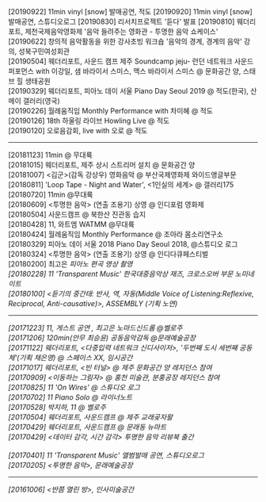 [20190922] 11min vinyl [snow] 발매공연, 적도
[20190920] 11min vinyl [snow] 발매공연, 스튜디오로그
[20190830] 리서치프로젝트 '듣다' 발표 
[20190810] 웨더리포트, 제천국제음악영화제 '음악 들려주는 영화관 - 투명한 음악 쇼케이스'  
[20190622] 창의적 음악활동을 위한 강사초빙 워크숍 '음악의 경계, 경계의 음악' 강의, 성북구민여성회관  
[20190504] 웨더리포트, 사운드 캠프 제주 Soundcamp jeju- 런던 네트워크 사운드 퍼포먼스 with 이강일, 샘 바라이서 스미스, 맥스 바라이서 스미스 @ 문화공간 양, 스태브 힐 생태공원<br>
[20190329] 웨더리포트, 피아노 데이 서울 Piano Day Seoul 2019 @ 적도(한국), 산 메이 갤러리(영국)<br>
[20190226] 월례움직임 Monthly Performance with 차미혜 @ 적도<br>
[20190126] 18th 하울링 라이브 Howling Live @ 적도<br>
[20190120] 오로음감회, live with 오로 @ 적도<br>

---

[20181123] 11min @ 무대륙<br> 
[20181015] 웨더리포트, 제주 상시 스트리머 설치 @ 문화공간 양<br>
[20181007] <김군>(감독 강상우) 영화음악 @ 부산국제영화제 와이드앵글부문<br>
[20180811] 'Loop Tape - Night and Water', <1인실의 세계> @ 갤러리175<br>
[20180720] 11min @무대륙<br> 
[20180609] <투명한 음악> (연출 조용기) 상영 @ 인디포럼 영화제<br> 
[20180504] 사운드캠프 @ 북한산 진관동 습지<br> 
[20180428] 11, 와트엠 WATMM @무대륙<br>
[20180424] 월례움직임 Monthly Performance @ 조아라 몸소리연구소<br>
[20180329] 피아노 데이 서울 2018 Piano Day Seoul 2018, @스튜디오 로그<br>
[20180324] <투명한 음악> (연출 조용기) 상영 @ 인디다큐페스티벌<br> 
[20180200] 최고은 <I AM WATER> 피아노 편곡 영상 촬영<br> 
[20180228] 11 'Transparent Music' 한국대중음악상 재즈, 크로스오버 부문 노미네이트<br> 
[20180100] <듣기의 중간태: 반사, 역, 자동(Middle Voice of Listening:Reflexive, Reciprocal, Anti-causative)>, ASSEMBLY (기획 노연)<br> 
  
---

[20171223] 11, 게스트 공연 , 최고은 노마드신드롬 @벨로주<br> 
[20171206] 120min(안무 최승윤) 공동음악감독 @문래예술공장<br>
[20171122] 웨더리포트, <다중입력 네트워크 신디사이저>, '두번째 도시 세번째 공동체'(기획 채은영) @ 스페이스 XX, 임시공간<br> 
[20171017] 웨더리포트, <빈 터널> @ 제주 문화공간 양 레지던스 참여<br> 
[20170909] <이동하는 그림자> @ 홍천 미술관, 분홍공장 레지던스 참여<br> 
[20170825] 11 'On Wires' @ 스튜디오 로그<br> 
[20170702] 11 Piano Solo @ 라이너노트<br> 
[20170528] 박지하, 11 @ 벨로주<br> 
[20170504] 웨더리포트, 사운드캠프 @ 제주 교래곶자왈<br>
[20170429] 웨더리포트, 사운드캠프 @ 문래동 뉴마트<br> 
[20170429] <데이터 감각, 시간 감각> 투명한 음악 리뷰북 출간<br>  
[20170401] 11 'Transparent Music' 앨범발매 공연, 스튜디오로그<br> 
[20170205] <투명한 음악>, 문래예술공장<br> 

---

[20161006] <반쯤 열린 방>, 인사미술공간  
